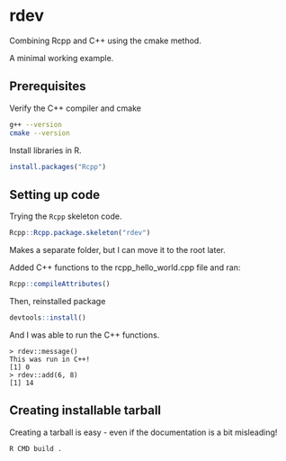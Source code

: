# rdev

Combining Rcpp and C++ using the cmake method.

A minimal working example.

## Prerequisites

Verify the C++ compiler and cmake
```bash
g++ --version
cmake --version
```

Install libraries in R.
```r
install.packages("Rcpp")
```

## Setting up code

Trying the `Rcpp` skeleton code.
```r
Rcpp::Rcpp.package.skeleton("rdev")
```

Makes a separate folder, but I can move it to the root later.

Added C++ functions to the rcpp_hello_world.cpp file and ran:
```R
Rcpp::compileAttributes()
```
Then, reinstalled package
```R
devtools::install()
```
And I was able to run the C++ functions.
```
> rdev::message()
This was run in C++!
[1] 0
> rdev::add(6, 8)
[1] 14
```

## Creating installable tarball

Creating a tarball is easy - even if the documentation is a bit misleading!

```
R CMD build .
```